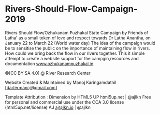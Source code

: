 # Rivers-Should-Flow-Campaign-2019
Rivers Should Flow/Ozhukanam Puzhakal State Campaign by Friends of Latha' as a small token of love and respect towards Dr Latha Anantha, on January 22 to March 22 (World water day)  The idea of the campaign would be to sensitise the public on the importance of maintaining flow in rivers. How could we bring back the flow in our rivers together.   This it simple attempt to create a website support for the campgin,resources and documentation www.ozhukanampuzhakal.in

©[CC BY SA 4.0] @ River Research Center




Website Created & Maintained by Manoj Karingamdathil [dartermanoj@gmail.com]




Template Attribution : Dimension by HTML5 UP
html5up.net | @ajlkn
Free for personal and commercial use under the CCA 3.0 license (html5up.net/license)
AJ
aj@lkn.io | @ajlkn

